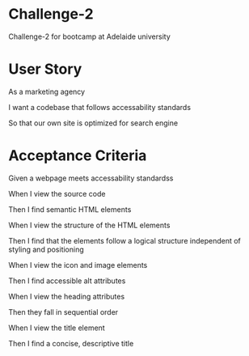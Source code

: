 # Challenge-2
Challenge-2 for bootcamp at Adelaide university

# User Story 
As a marketing agency 

I want a codebase that follows accessability standards 

So that our own site is optimized for search engine 

# Acceptance Criteria 
Given a webpage meets accessability standardss 

When I view the source code 

Then I find semantic HTML elements 

When I view the structure of the HTML elements 

Then I find that the elements follow a logical structure 
independent of styling and positioning 

When I view the icon and image elements 

Then I find accessible alt attributes

When I view the heading attributes

Then they fall in sequential order 

When I view the title element 

Then I find a concise, descriptive title 
